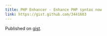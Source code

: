 ```yaml
---
title: PHP Enhancer - Enhance PHP syntax now
link: https://gist.github.com/3441603
---
```


Published on [gist](https://gist.github.com/3441603).



